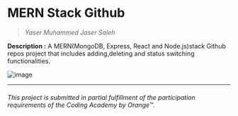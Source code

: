# MERN Stack Github
> _Yaser Muhammed Jaser Saleh_

**Description :**
A MERN(MongoDB, Express, React and Node.js)stack Github repos project that includes adding,deleting and status switching functionalities.

![image](https://user-images.githubusercontent.com/48364065/67110304-155c1980-f1db-11e9-965d-9b2cd72b4719.png)

___

###### This project is submitted in partial fulfillment of the participation requirements of the Coding Academy by Orange™.
